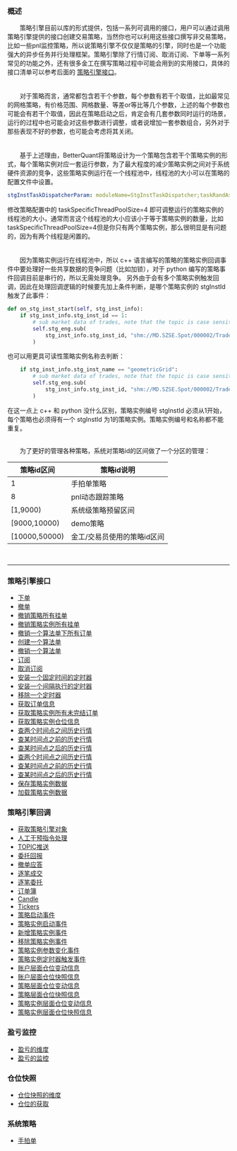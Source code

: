 ### 概述
&emsp;&emsp;策略引擎目前以库的形式提供，包括一系列可调用的接口，用户可以通过调用策略引擎提供的接口创建交易策略，当然你也可以利用这些接口撰写非交易策略，比如一些pnl监控策略，所以说策略引擎不仅仅是策略的引擎，同时也是一个功能强大的异步任务并行处理框架。策略引擎除了行情订阅、取消订阅、下单等一系列常见的功能之外，还有很多金工在撰写策略过程中可能会用到的实用接口，具体的接口清单可以参考后面的 [策略引擎接口](策略引擎模块#策略引擎接口)。  
</br>  
&emsp;&emsp;对于策略而言，通常都包含若干个参数，每个参数有若干个取值，比如最常见的网格策略，有价格范围、网格数量、等差or等比等几个参数，上述的每个参数也可能会有若干个取值，因此在策略启动之后，肯定会有几套参数同时运行的场景，运行的过程中也可能会对这些参数进行调整，或者说增加一套参数组合，另外对于那些表现不好的参数，也可能会考虑将其关闭。  
</br>  
&emsp;&emsp;基于上述理由，BetterQuant将策略设计为一个策略包含若干个策略实例的形式，每个策略实例对应一套运行参数，为了最大程度的减少策略实例之间对于系统硬件资源的竞争，这些策略实例运行在一个线程池中，线程池的大小可以在策略的配置文件中设置。
```yaml
stgInstTaskDispatcherParam: moduleName=StgInstTaskDispatcher;taskRandAssignedThreadPoolSize=0;taskSpecificThreadPoolSize=4
```
修改策略配置中的 taskSpecificThreadPoolSize=4 即可调整运行的策略实例的线程池的大小，通常而言这个线程池的大小应该小于等于策略实例的数量，比如taskSpecificThreadPoolSize=4但是你只有两个策略实例，那么很明显是有问题的，因为有两个线程是闲置的。  
</br>  
&emsp;&emsp;因为策略实例运行在线程池中，所以 c++ 语言编写的策略的策略实例回调事件中要处理好一些共享数据的竞争问题（比如加锁），对于 python 编写的策略事件回调目前是串行的，所以无需处理竞争。 另外由于会有多个策略实例触发回调，因此在处理回调逻辑的时候要先加上条件判断，是哪个策略实例的 stgInstId 触发了此事件：
```python
def on_stg_inst_start(self, stg_inst_info):
    if stg_inst_info.stg_inst_id == 1:
        # sub market data of trades, note that the topic is case sensitive.
        self.stg_eng.sub(
            stg_inst_info.stg_inst_id, "shm://MD.SZSE.Spot/000002/Trades"
        )   
```
也可以用更具可读性策略实例名称去判断：
```python
    if stg_inst_info.stg_inst_name == "geometricGrid":
        # sub market data of trades, note that the topic is case sensitive.
        self.stg_eng.sub(
            stg_inst_info.stg_inst_id, "shm://MD.SZSE.Spot/000002/Trades"
        )   
```
在这一点上 c++ 和 python 没什么区别，策略实例编号 stgInstId 必须从1开始，每个策略也必须得有一个 stgInstId 为1的策略实例。策略实例编号和名称都不能重复。  
</br>    

&emsp;&emsp;为了更好的管理各种策略，系统对策略id的区间做了一个分区的管理：

|  策略id区间   | 策略id说明  |
|  ----  | ----  |
| 1  | 手拍单策略 |
| 8  | pnl动态跟踪策略 |
| [1,9000)  | 系统级策略预留区间 |
| [9000,10000)  | demo策略 |
| [10000,50000)  | 金工/交易员使用的策略id区间 |

</br>   

***

### 策略引擎接口
* [下单](策略引擎#下单)
* [撤单](策略引擎#撤单)
* [撤销策略所有挂单](策略引擎#撤销策略所有挂单)
* [撤销策略实例所有挂单](策略引擎#撤销策略实例所有挂单)
* [撤销一个算法单下所有订单](策略引擎#撤销一个算法单下所有订单)
* [创建一个算法单](策略引擎#创建一个算法单)
* [撤销一个算法单](策略引擎#撤销一个算法单)
* [订阅](策略引擎#订阅)
* [取消订阅](策略引擎#取消订阅)
* [安装一个固定时间的定时器](策略引擎#给策略实例安装一个固定时间的定时器)
* [安装一个间隔执行的定时器](策略引擎#给策略实例安装一个固定时间的定时器)
* [移除一个定时器](策略引擎#移除一个定时器)
* [获取订单信息](策略引擎#获取订单信息)
* [获取策略实例所有未完结订单](策略引擎#获取策略实例所有未完结订单)
* [获取策略实例仓位信息](策略引擎#获取策略实例仓位信息)
* [查两个时间点之间历史行情](策略引擎#查询两个时间点之间历史行情)
* [查某时间点之前的历史行情](策略引擎#查询某时间点之前的历史行情)
* [查某时间点之后的历史行情](策略引擎#查询某时间点之后的历史行情)
* [查两个时间点之间历史行情](策略引擎#根据topic查询两个时间点之间历史行情)
* [查某时间点之前的历史行情](策略引擎#根据topic查询某时间点之前的历史行情)
* [查某时间点之后的历史行情](策略引擎#根据topic查询某时间点之后的历史行情)
* [保存策略实例数据](策略引擎#保存策略实例数据)
* [加载策略实例数据](策略引擎#加载策略实例数据)
### 策略引擎回调
* [获取策略引擎对象](策略引擎#获取策略引擎对象)
* [人工干预指令处理](策略引擎#人工干预指令处理)
* [TOPIC推送](策略引擎#TOPIC推送)
* [委托回报](策略引擎#委托回报)
* [撤单应答](策略引擎#撤单应答)
* [逐笔成交](策略引擎#逐笔成交)
* [逐笔委托](策略引擎#逐笔委托)
* [订单簿](策略引擎#订单簿)
* [Candle](策略引擎#Candle)
* [Tickers](策略引擎#Tickers)
* [策略启动事件](策略引擎#策略启动事件)
* [策略实例启动事件](策略引擎#策略实例启动事件)
* [新增策略实例事件](策略引擎#新增策略实例事件)
* [移除策略实例事件](策略引擎#移除策略实例事件)
* [策略实例参数变化事件](策略引擎#策略实例参数变化事件)
* [策略实例定时器触发事件](策略引擎#策略实例定时器触发事件)
* [账户层面仓位变动信息](策略引擎#账户层面仓位变动信息)
* [账户层面仓位快照信息](策略引擎#账户层面仓位快照信息)
* [策略层面仓位变动信息](策略引擎#策略层面仓位变动信息)
* [策略层面仓位快照信息](策略引擎#策略层面仓位快照信息)
* [策略实例层面仓位变动信息](策略引擎#策略实例层面仓位变动信息)
* [策略实例层面仓位快照信息](策略引擎#策略实例层面仓位快照信息)
### 盈亏监控
* [盈亏的维度](策略引擎#盈亏的维度)
* [盈亏的监控](策略引擎#盈亏的监控)
### 仓位快照
* [仓位快照的维度](策略引擎#仓位快照的维度)
* [仓位的获取](策略引擎#仓位的获取)
### 系统策略
* [手拍单](策略引擎#手拍单)
